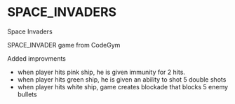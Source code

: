 # SPACE_INVADERS
Space Invaders

SPACE_INVADER game from CodeGym

Added improvments

- when player hits pink ship, he is given immunity for 2 hits.
- when player hits green ship, he is given an ability to shot 5 double shots
- when player hits white ship, game creates blockade that blocks 5 enemy bullets
